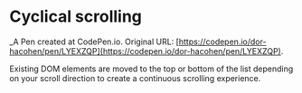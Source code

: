 # Cyclical scrolling
 _A Pen created at CodePen.io. Original URL: [https://codepen.io/dor-hacohen/pen/LYEXZQP](https://codepen.io/dor-hacohen/pen/LYEXZQP).

 Existing DOM elements are moved to the top or bottom of the list depending on your scroll direction to create a continuous scrolling experience.